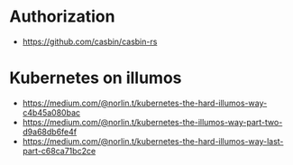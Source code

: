 # Authorization
- https://github.com/casbin/casbin-rs

# Kubernetes on illumos
- https://medium.com/@norlin.t/kubernetes-the-hard-illumos-way-c4b45a080bac
- https://medium.com/@norlin.t/kubernetes-the-illumos-way-part-two-d9a68db6fe4f
- https://medium.com/@norlin.t/kubernetes-the-hard-illumos-way-last-part-c68ca71bc2ce